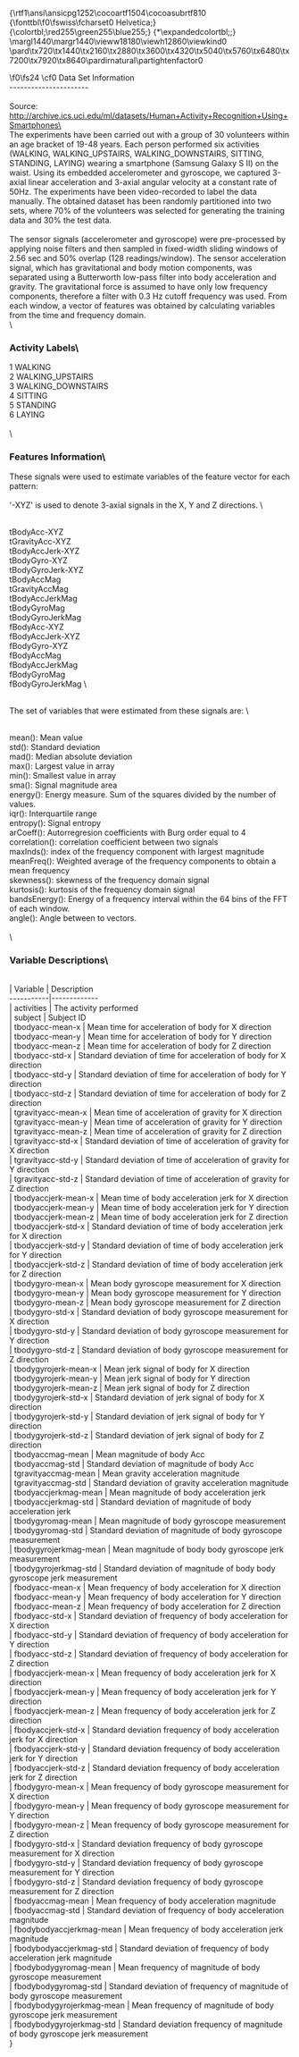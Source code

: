 {\rtf1\ansi\ansicpg1252\cocoartf1504\cocoasubrtf810
{\fonttbl\f0\fswiss\fcharset0 Helvetica;}
{\colortbl;\red255\green255\blue255;}
{\*\expandedcolortbl;;}
\margl1440\margr1440\vieww18180\viewh12860\viewkind0
\pard\tx720\tx1440\tx2160\tx2880\tx3600\tx4320\tx5040\tx5760\tx6480\tx7200\tx7920\tx8640\pardirnatural\partightenfactor0

\f0\fs24 \cf0 Data Set Information\
----------------------\
\
Source:  http://archive.ics.uci.edu/ml/datasets/Human+Activity+Recognition+Using+Smartphones\
\
The experiments have been carried out with a group of 30 volunteers within an age bracket of 19-48 years. Each person performed six activities (WALKING, WALKING_UPSTAIRS, WALKING_DOWNSTAIRS, SITTING, STANDING, LAYING) wearing a smartphone (Samsung Galaxy S II) on the waist. Using its embedded accelerometer and gyroscope, we captured 3-axial linear acceleration and 3-axial angular velocity at a constant rate of 50Hz. The experiments have been video-recorded to label the data manually. The obtained dataset has been randomly partitioned into two sets, where 70% of the volunteers was selected for generating the training data and 30% the test data.\
\
The sensor signals (accelerometer and gyroscope) were pre-processed by applying noise filters and then sampled in fixed-width sliding windows of 2.56 sec and 50% overlap (128 readings/window). The sensor acceleration signal, which has gravitational and body motion components, was separated using a Butterworth low-pass filter into body acceleration and gravity. The gravitational force is assumed to have only low frequency components, therefore a filter with 0.3 Hz cutoff frequency was used. From each window, a vector of features was obtained by calculating variables from the time and frequency domain. \
\
### Activity Labels\
1 WALKING\
2 WALKING_UPSTAIRS\
3 WALKING_DOWNSTAIRS\
4 SITTING\
5 STANDING\
6 LAYING\
\
\
### Features Information\
These signals were used to estimate variables of the feature vector for each pattern:  \
'-XYZ' is used to denote 3-axial signals in the X, Y and Z directions.\
\
tBodyAcc-XYZ\
tGravityAcc-XYZ\
tBodyAccJerk-XYZ\
tBodyGyro-XYZ\
tBodyGyroJerk-XYZ\
tBodyAccMag\
tGravityAccMag\
tBodyAccJerkMag\
tBodyGyroMag\
tBodyGyroJerkMag\
fBodyAcc-XYZ\
fBodyAccJerk-XYZ\
fBodyGyro-XYZ\
fBodyAccMag\
fBodyAccJerkMag\
fBodyGyroMag\
fBodyGyroJerkMag\
\
The set of variables that were estimated from these signals are: \
\
mean(): Mean value\
std(): Standard deviation\
mad(): Median absolute deviation \
max(): Largest value in array\
min(): Smallest value in array\
sma(): Signal magnitude area\
energy(): Energy measure. Sum of the squares divided by the number of values. \
iqr(): Interquartile range \
entropy(): Signal entropy\
arCoeff(): Autorregresion coefficients with Burg order equal to 4\
correlation(): correlation coefficient between two signals\
maxInds(): index of the frequency component with largest magnitude\
meanFreq(): Weighted average of the frequency components to obtain a mean frequency\
skewness(): skewness of the frequency domain signal \
kurtosis(): kurtosis of the frequency domain signal \
bandsEnergy(): Energy of a frequency interval within the 64 bins of the FFT of each window.\
angle(): Angle between to vectors.\
\
\
### Variable Descriptions\
\
| Variable | Description\
-----------|-------------\
| activities | The activity performed\
| subject | Subject ID\
| tbodyacc-mean-x | Mean time for acceleration of body for X direction\
| tbodyacc-mean-y | Mean time for acceleration of body for Y direction\
| tbodyacc-mean-z | Mean time for acceleration of body for Z direction\
| tbodyacc-std-x | Standard deviation of time for acceleration of body for X direction\
| tbodyacc-std-y | Standard deviation of time for acceleration of body for Y direction\
| tbodyacc-std-z | Standard deviation of time for acceleration of body for Z direction\
| tgravityacc-mean-x | Mean time of acceleration of gravity for X direction\
| tgravityacc-mean-y | Mean time of acceleration of gravity for Y direction\
| tgravityacc-mean-z | Mean time of acceleration of gravity for Z direction\
| tgravityacc-std-x | Standard deviation of time of acceleration of gravity for X direction\
| tgravityacc-std-y | Standard deviation of time of acceleration of gravity for Y direction\
| tgravityacc-std-z | Standard deviation of time of acceleration of gravity for Z direction\
| tbodyaccjerk-mean-x | Mean time of body acceleration jerk for X direction\
| tbodyaccjerk-mean-y | Mean time of body acceleration jerk for Y direction\
| tbodyaccjerk-mean-z | Mean time of body acceleration jerk for Z direction\
| tbodyaccjerk-std-x | Standard deviation of time of body acceleration jerk for X direction\
| tbodyaccjerk-std-y | Standard deviation of time of body acceleration jerk for Y direction\
| tbodyaccjerk-std-z | Standard deviation of time of body acceleration jerk for Z direction\
| tbodygyro-mean-x | Mean body gyroscope measurement for X direction\
| tbodygyro-mean-y | Mean body gyroscope measurement for Y direction\
| tbodygyro-mean-z | Mean body gyroscope measurement for Z direction\
| tbodygyro-std-x | Standard deviation of body gyroscope measurement for X direction\
| tbodygyro-std-y | Standard deviation of body gyroscope measurement for Y direction\
| tbodygyro-std-z | Standard deviation of body gyroscope measurement for Z direction\
| tbodygyrojerk-mean-x | Mean jerk signal of body for X direction\
| tbodygyrojerk-mean-y | Mean jerk signal of body for Y direction\
| tbodygyrojerk-mean-z | Mean jerk signal of body for Z direction\
| tbodygyrojerk-std-x | Standard deviation of jerk signal of body for X direction\
| tbodygyrojerk-std-y | Standard deviation of jerk signal of body for Y direction\
| tbodygyrojerk-std-z | Standard deviation of jerk signal of body for Z direction\
| tbodyaccmag-mean | Mean magnitude of body Acc\
| tbodyaccmag-std | Standard deviation of magnitude of body Acc\
| tgravityaccmag-mean | Mean gravity acceleration magnitude\
| tgravityaccmag-std | Standard deviation of gravity acceleration magnitude\
| tbodyaccjerkmag-mean | Mean magnitude of body acceleration jerk\
| tbodyaccjerkmag-std | Standard deviation of magnitude of body acceleration jerk\
| tbodygyromag-mean | Mean magnitude of body gyroscope measurement\
| tbodygyromag-std | Standard deviation of magnitude of body gyroscope measurement\
| tbodygyrojerkmag-mean | Mean magnitude of body body gyroscope jerk measurement\
| tbodygyrojerkmag-std | Standard deviation of magnitude of body body gyroscope jerk measurement\
| fbodyacc-mean-x | Mean frequency of body acceleration for X direction\
| fbodyacc-mean-y | Mean frequency of body acceleration for Y direction\
| fbodyacc-mean-z | Mean frequency of body acceleration for Z direction\
| fbodyacc-std-x | Standard deviation of frequency of body acceleration for X direction\
| fbodyacc-std-y | Standard deviation of frequency of body acceleration for Y direction\
| fbodyacc-std-z | Standard deviation of frequency of body acceleration for Z direction\
| fbodyaccjerk-mean-x | Mean frequency of body acceleration jerk for X direction\
| fbodyaccjerk-mean-y | Mean frequency of body acceleration jerk for Y direction\
| fbodyaccjerk-mean-z | Mean frequency of body acceleration jerk for Z direction\
| fbodyaccjerk-std-x | Standard deviation frequency of body acceleration jerk for X direction\
| fbodyaccjerk-std-y | Standard deviation frequency of body acceleration jerk for Y direction\
| fbodyaccjerk-std-z | Standard deviation frequency of body acceleration jerk for Z direction\
| fbodygyro-mean-x | Mean frequency of body gyroscope measurement for X direction\
| fbodygyro-mean-y | Mean frequency of body gyroscope measurement for Y direction\
| fbodygyro-mean-z | Mean frequency of body gyroscope measurement for Z direction\
| fbodygyro-std-x | Standard deviation frequency of body gyroscope measurement for X direction\
| fbodygyro-std-y | Standard deviation frequency of body gyroscope measurement for Y direction\
| fbodygyro-std-z | Standard deviation frequency of body gyroscope measurement for Z direction\
| fbodyaccmag-mean | Mean frequency of body acceleration magnitude\
| fbodyaccmag-std | Standard deviation of frequency of body acceleration magnitude\
| fbodybodyaccjerkmag-mean | Mean frequency of body acceleration jerk magnitude\
| fbodybodyaccjerkmag-std | Standard deviation of frequency of body acceleration jerk magnitude\
| fbodybodygyromag-mean | Mean frequency of magnitude of body gyroscope measurement\
| fbodybodygyromag-std | Standard deviation of frequency of magnitude of body gyroscope measurement\
| fbodybodygyrojerkmag-mean | Mean frequency of magnitude of body gyroscope jerk measurement\
| fbodybodygyrojerkmag-std | Standard deviation frequency of magnitude of body gyroscope jerk measurement\
}